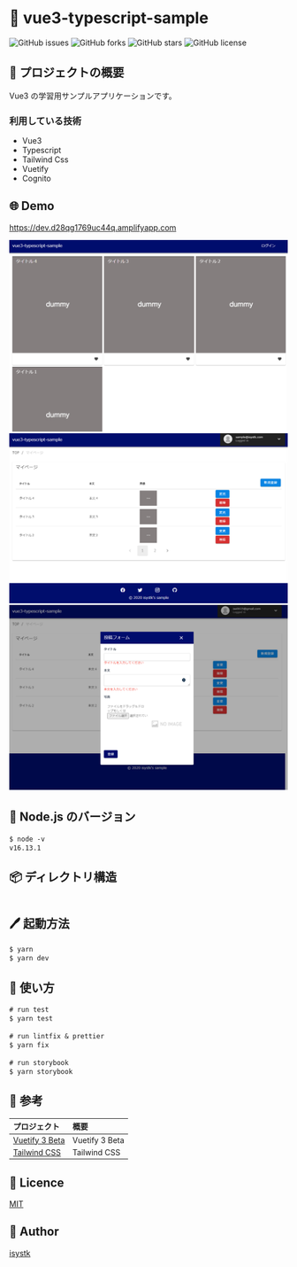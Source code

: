 🌙 vue3-typescript-sample
====

![GitHub issues](https://img.shields.io/github/issues/isystk/vue3-typescript-sample)
![GitHub forks](https://img.shields.io/github/forks/isystk/vue3-typescript-sample)
![GitHub stars](https://img.shields.io/github/stars/isystk/vue3-typescript-sample)
![GitHub license](https://img.shields.io/github/license/isystk/vue3-typescript-sample)

## 📗 プロジェクトの概要

Vue3 の学習用サンプルアプリケーションです。


### 利用している技術

- Vue3
- Typescript
- Tailwind Css
- Vuetify 
- Cognito

## 🌐 Demo
https://dev.d28qg1769uc44q.amplifyapp.com

![TOP画面](./app1.png "TOP画面")
![マイページ一覧](./app2.png "マイページ一覧")
![投稿フォーム](./app3.png "投稿フォーム")


## 🔧  Node.js のバージョン
```shell
$ node -v
v16.13.1
```

## 📦 ディレクトリ構造

```

```


## 🖊️ 起動方法

```shell
$ yarn
$ yarn dev
```

## 💬 使い方
```shell
# run test
$ yarn test

# run lintfix & prettier
$ yarn fix

# run storybook
$ yarn storybook
```

## 🎨 参考

| プロジェクト| 概要|
| :---------------------------------------| :-------------------------------|
| [Vuetify 3 Beta](https://next.vuetifyjs.com/en/getting-started/installation/)| Vuetify 3 Beta |
| [Tailwind CSS](https://tailwindcss.com/docs/installation)| Tailwind CSS |

## 🎫 Licence

[MIT](https://github.com/isystk/vue3-typescript-sample/blob/master/LICENSE)

## 👀 Author

[isystk](https://github.com/isystk)

